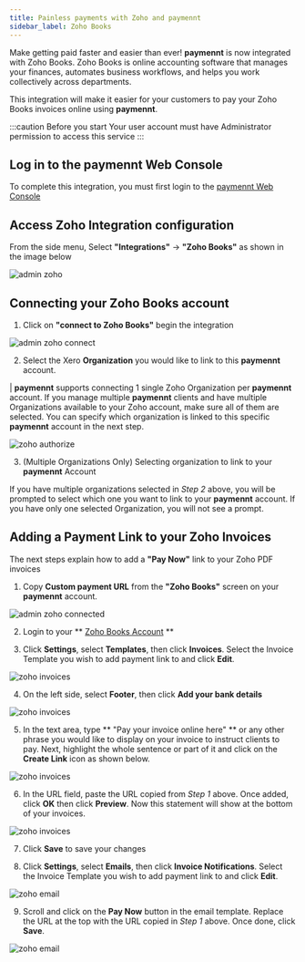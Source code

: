 ```yaml
---
title: Painless payments with Zoho and paymennt
sidebar_label: Zoho Books
---
```


Make getting paid faster and easier than ever! **paymennt** is now integrated with Zoho Books. Zoho Books is online accounting software that manages your finances, automates business workflows, and helps you work collectively across departments.

This integration will make it easier for your customers to pay your Zoho Books invoices online using **paymennt**.

:::caution Before you start
Your user account must have Administrator permission to access this service
:::

## Log in to the paymennt Web Console

To complete this integration, you must first login to the [paymennt Web Console](/guides/portal/login)

## Access Zoho Integration configuration

From the side menu, Select **"Integrations"** -> **"Zoho Books"** as shown in the image below

![admin zoho](/img/docs/integrate/3rd-party/zoho/admin.png)

## Connecting your Zoho Books account

1. Click on **"connect to Zoho Books"** begin the integration

![admin zoho connect](/img/docs/integrate/3rd-party/zoho/connect.png)

2. Select the Xero **Organization** you would like to link to this **paymennt** account.

| **paymennt** supports connecting 1 single Zoho Organization per **paymennt** account. If you manage multiple **paymennt** clients and have multiple Organizations available to your Zoho account, make sure all of them are selected. You can specify which organization is linked to this specific **paymennt** account in the next step.

![zoho authorize](/img/docs/integrate/3rd-party/zoho/authorize.png)

3. (Multiple Organizations Only) Selecting organization to link to your **paymennt** Account

If you have multiple organizations selected in _Step 2_ above, you will be prompted to select which one you want to link to your **paymennt** account. If you have only one selected Organization, you will not see a prompt.

## Adding a Payment Link to your Zoho Invoices

The next steps explain how to add a **"Pay Now"** link to your Zoho PDF invoices

1. Copy **Custom payment URL** from the **"Zoho Books"** screen on your **paymennt** account.

![admin zoho connected](/img/docs/integrate/3rd-party/zoho/connected.png)

2. Login to your ** [Zoho Books Account](https://accounts.zoho.com/signin?servicename=ZohoBooks) **

3. Click **Settings**, select **Templates**, then click **Invoices**. Select the Invoice Template you wish to add payment link to and click **Edit**.

![zoho invoices](/img/docs/integrate/3rd-party/zoho/invoice_1.png)

4. On the left side, select **Footer**, then click **Add your bank details**

![zoho invoices](/img/docs/integrate/3rd-party/zoho/invoice_2.png)

5. In the text area, type ** "Pay your invoice online here" ** or any other phrase you would like to display on your invoice to instruct clients to pay. Next, highlight the whole sentence or part of it and click on the **Create Link** icon as shown below.

![zoho invoices](/img/docs/integrate/3rd-party/zoho/invoice_3.png)

6. In the URL field, paste the URL copied from _Step 1_ above. Once added, click **OK** then click **Preview**. Now this statement will show at the bottom of your invoices.

![zoho invoices](/img/docs/integrate/3rd-party/zoho/invoice_4.png)

7. Click **Save** to save your changes

8. Click **Settings**, select **Emails**, then click **Invoice Notifications**. Select the Invoice Template you wish to add payment link to and click **Edit**.

![zoho email](/img/docs/integrate/3rd-party/zoho/email_1.png)

9. Scroll and click on the **Pay Now** button in the email template. Replace the URL at the top with the URL copied in _Step 1_ above. Once done, click **Save**.

![zoho email](/img/docs/integrate/3rd-party/zoho/email_2.png)
